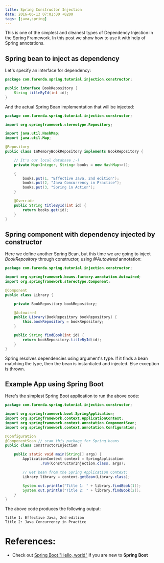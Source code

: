 ```yaml
---
title: Spring Constructor Injection
date: 2016-06-13 07:01:00 +0200
tags: [java,spring]
---
```



This is one of the simplest and cleanest types of Dependency Injection in
the Spring Framework. In this post we show how to use it with help of
Spring annotations.

<!--more-->


## Spring bean to inject as dependency

Let's specify an interface for dependency:
```java
package com.farenda.spring.tutorial.injection.constructor;

public interface BookRepository {
    String titleById(int id);
}
```

And the actual Spring Bean implementation that will be injected:
```java
package com.farenda.spring.tutorial.injection.constructor;

import org.springframework.stereotype.Repository;

import java.util.HashMap;
import java.util.Map;

@Repository
public class InMemoryBookRepository implements BookRepository {

    // It's our local database ;-)
    private Map<Integer, String> books = new HashMap<>();

    {
        books.put(1, "Effective Java, 2nd edition");
        books.put(2, "Java Concurrency in Practice");
        books.put(3, "Spring in Action");
    }

    @Override
    public String titleById(int id) {
        return books.get(id);
    }
}
```
## Spring component with dependency injected by constructor

Here we define another Spring Bean, but this time we are going to inject
_BookRepository_ through constructor, using *@Autowired* annotation:
```java
package com.farenda.spring.tutorial.injection.constructor;

import org.springframework.beans.factory.annotation.Autowired;
import org.springframework.stereotype.Component;

@Component
public class Library {

    private BookRepository bookRepository;

    @Autowired
    public Library(BookRepository bookRepository) {
        this.bookRepository = bookRepository;
    }

    public String findBook(int id) {
        return bookRepository.titleById(id);
    }
}
```

Spring resolves dependencies using argument's type. If it finds a bean
matching the type, then the bean is instantiated and injected. Else exception is
thrown.


## Example App using Spring Boot

Here's the simplest Spring Boot application to run the above code:
```java
package com.farenda.spring.tutorial.injection.constructor;

import org.springframework.boot.SpringApplication;
import org.springframework.context.ApplicationContext;
import org.springframework.context.annotation.ComponentScan;
import org.springframework.context.annotation.Configuration;

@Configuration
@ComponentScan // scan this package for Spring beans
public class ConstructorInjection {

    public static void main(String[] args) {
        ApplicationContext context = SpringApplication
                .run(ConstructorInjection.class, args);

        // Get bean from the Spring Application Context:
        Library library = context.getBean(Library.class);

        System.out.println("Title 1: " + library.findBook(1));
        System.out.println("Title 2: " + library.findBook(2));
    }
}
```

The above code produces the following output:

    Title 1: Effective Java, 2nd edition
    Title 2: Java Concurrency in Practice


# References:

- Check out [Spring Boot "Hello, world"](https://farenda.com/spring/spring-boot-hello-world) if you are new to **Spring Boot**

